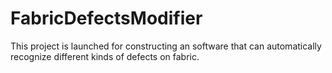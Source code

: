 # FabricDefectsModifier
 This project is launched for constructing an software that can automatically recognize different kinds of defects on fabric.
